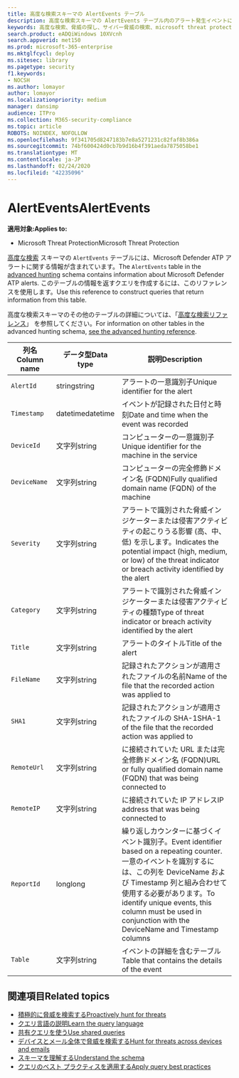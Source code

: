 ```yaml
---
title: 高度な検索スキーマの AlertEvents テーブル
description: 高度な検索スキーマの AlertEvents テーブル内のアラート発生イベントについて
keywords: 高度な検索、脅威の探し、サイバー脅威の検索、microsoft threat protection、microsoft 365、mtp、m365、search、query、テレメトリ、スキーマ参照、kusto、table、column、data type、description、alertevents、alert、severity、category
search.product: eADQiWindows 10XVcnh
search.appverid: met150
ms.prod: microsoft-365-enterprise
ms.mktglfcycl: deploy
ms.sitesec: library
ms.pagetype: security
f1.keywords:
- NOCSH
ms.author: lomayor
author: lomayor
ms.localizationpriority: medium
manager: dansimp
audience: ITPro
ms.collection: M365-security-compliance
ms.topic: article
ROBOTS: NOINDEX, NOFOLLOW
ms.openlocfilehash: 9f341705d8247183b7e8a5271231c82faf8b386a
ms.sourcegitcommit: 74bf600424d0cb7b9d16b4f391aeda7875058be1
ms.translationtype: MT
ms.contentlocale: ja-JP
ms.lasthandoff: 02/24/2020
ms.locfileid: "42235096"
---
```

# <a name="alertevents"></a><span data-ttu-id="b0664-104">AlertEvents</span><span class="sxs-lookup"><span data-stu-id="b0664-104">AlertEvents</span></span>

<span data-ttu-id="b0664-105">**適用対象:**</span><span class="sxs-lookup"><span data-stu-id="b0664-105">**Applies to:**</span></span>
- <span data-ttu-id="b0664-106">Microsoft Threat Protection</span><span class="sxs-lookup"><span data-stu-id="b0664-106">Microsoft Threat Protection</span></span>



<span data-ttu-id="b0664-107">[高度な検索](advanced-hunting-overview.md) スキーマの `AlertEvents` テーブルには、Microsoft Defender ATP アラートに関する情報が含まれています。</span><span class="sxs-lookup"><span data-stu-id="b0664-107">The `AlertEvents` table in the [advanced hunting](advanced-hunting-overview.md) schema contains information about Microsoft Defender ATP alerts.</span></span> <span data-ttu-id="b0664-108">このテーブルの情報を返すクエリを作成するには、このリファレンスを使用します。</span><span class="sxs-lookup"><span data-stu-id="b0664-108">Use this reference to construct queries that return information from this table.</span></span>

<span data-ttu-id="b0664-109">高度な検索スキーマのその他のテーブルの詳細については、「[高度な検索リファレンス](advanced-hunting-schema-tables.md)」 を参照してください。</span><span class="sxs-lookup"><span data-stu-id="b0664-109">For information on other tables in the advanced hunting schema, [see the advanced hunting reference](advanced-hunting-schema-tables.md).</span></span>

| <span data-ttu-id="b0664-110">列名</span><span class="sxs-lookup"><span data-stu-id="b0664-110">Column name</span></span> | <span data-ttu-id="b0664-111">データ型</span><span class="sxs-lookup"><span data-stu-id="b0664-111">Data type</span></span> | <span data-ttu-id="b0664-112">説明</span><span class="sxs-lookup"><span data-stu-id="b0664-112">Description</span></span> |
|-------------|-----------|-------------|
| `AlertId` | <span data-ttu-id="b0664-113">string</span><span class="sxs-lookup"><span data-stu-id="b0664-113">string</span></span> | <span data-ttu-id="b0664-114">アラートの一意識別子</span><span class="sxs-lookup"><span data-stu-id="b0664-114">Unique identifier for the alert</span></span> |
| `Timestamp` | <span data-ttu-id="b0664-115">datetime</span><span class="sxs-lookup"><span data-stu-id="b0664-115">datetime</span></span> | <span data-ttu-id="b0664-116">イベントが記録された日付と時刻</span><span class="sxs-lookup"><span data-stu-id="b0664-116">Date and time when the event was recorded</span></span> |
| `DeviceId` | <span data-ttu-id="b0664-117">文字列</span><span class="sxs-lookup"><span data-stu-id="b0664-117">string</span></span> | <span data-ttu-id="b0664-118">コンピューターの一意識別子</span><span class="sxs-lookup"><span data-stu-id="b0664-118">Unique identifier for the machine in the service</span></span> |
| `DeviceName` | <span data-ttu-id="b0664-119">文字列</span><span class="sxs-lookup"><span data-stu-id="b0664-119">string</span></span> | <span data-ttu-id="b0664-120">コンピューターの完全修飾ドメイン名 (FQDN)</span><span class="sxs-lookup"><span data-stu-id="b0664-120">Fully qualified domain name (FQDN) of the machine</span></span> |
| `Severity` | <span data-ttu-id="b0664-121">文字列</span><span class="sxs-lookup"><span data-stu-id="b0664-121">string</span></span> | <span data-ttu-id="b0664-122">アラートで識別された脅威インジケーターまたは侵害アクティビティの起こりうる影響 (高、中、低) を示します。</span><span class="sxs-lookup"><span data-stu-id="b0664-122">Indicates the potential impact (high, medium, or low) of the threat indicator or breach activity identified by the alert</span></span> |
| `Category` | <span data-ttu-id="b0664-123">文字列</span><span class="sxs-lookup"><span data-stu-id="b0664-123">string</span></span> | <span data-ttu-id="b0664-124">アラートで識別された脅威インジケーターまたは侵害アクティビティの種類</span><span class="sxs-lookup"><span data-stu-id="b0664-124">Type of threat indicator or breach activity identified by the alert</span></span> |
| `Title` | <span data-ttu-id="b0664-125">文字列</span><span class="sxs-lookup"><span data-stu-id="b0664-125">string</span></span> | <span data-ttu-id="b0664-126">アラートのタイトル</span><span class="sxs-lookup"><span data-stu-id="b0664-126">Title of the alert</span></span> |
| `FileName` | <span data-ttu-id="b0664-127">文字列</span><span class="sxs-lookup"><span data-stu-id="b0664-127">string</span></span> | <span data-ttu-id="b0664-128">記録されたアクションが適用されたファイルの名前</span><span class="sxs-lookup"><span data-stu-id="b0664-128">Name of the file that the recorded action was applied to</span></span> |
| `SHA1` | <span data-ttu-id="b0664-129">文字列</span><span class="sxs-lookup"><span data-stu-id="b0664-129">string</span></span> | <span data-ttu-id="b0664-130">記録されたアクションが適用されたファイルの SHA-1</span><span class="sxs-lookup"><span data-stu-id="b0664-130">SHA-1 of the file that the recorded action was applied to</span></span> |
| `RemoteUrl` | <span data-ttu-id="b0664-131">文字列</span><span class="sxs-lookup"><span data-stu-id="b0664-131">string</span></span> | <span data-ttu-id="b0664-132">に接続されていた URL または完全修飾ドメイン名 (FQDN)</span><span class="sxs-lookup"><span data-stu-id="b0664-132">URL or fully qualified domain name (FQDN) that was being connected to</span></span> |
| `RemoteIP` | <span data-ttu-id="b0664-133">文字列</span><span class="sxs-lookup"><span data-stu-id="b0664-133">string</span></span> | <span data-ttu-id="b0664-134">に接続されていた IP アドレス</span><span class="sxs-lookup"><span data-stu-id="b0664-134">IP address that was being connected to</span></span> |
| `ReportId` | <span data-ttu-id="b0664-135">long</span><span class="sxs-lookup"><span data-stu-id="b0664-135">long</span></span> | <span data-ttu-id="b0664-136">繰り返しカウンターに基づくイベント識別子。</span><span class="sxs-lookup"><span data-stu-id="b0664-136">Event identifier based on a repeating counter.</span></span> <span data-ttu-id="b0664-137">一意のイベントを識別するには、この列を DeviceName および Timestamp 列と組み合わせて使用する必要があります。</span><span class="sxs-lookup"><span data-stu-id="b0664-137">To identify unique events, this column must be used in conjunction with the DeviceName and Timestamp columns</span></span> |
| `Table` | <span data-ttu-id="b0664-138">文字列</span><span class="sxs-lookup"><span data-stu-id="b0664-138">string</span></span> | <span data-ttu-id="b0664-139">イベントの詳細を含むテーブル</span><span class="sxs-lookup"><span data-stu-id="b0664-139">Table that contains the details of the event</span></span> |

## <a name="related-topics"></a><span data-ttu-id="b0664-140">関連項目</span><span class="sxs-lookup"><span data-stu-id="b0664-140">Related topics</span></span>
- [<span data-ttu-id="b0664-141">積極的に脅威を検索する</span><span class="sxs-lookup"><span data-stu-id="b0664-141">Proactively hunt for threats</span></span>](advanced-hunting-overview.md)
- [<span data-ttu-id="b0664-142">クエリ言語の説明</span><span class="sxs-lookup"><span data-stu-id="b0664-142">Learn the query language</span></span>](advanced-hunting-query-language.md)
- [<span data-ttu-id="b0664-143">共有クエリを使う</span><span class="sxs-lookup"><span data-stu-id="b0664-143">Use shared queries</span></span>](advanced-hunting-shared-queries.md)
- [<span data-ttu-id="b0664-144">デバイスとメール全体で脅威を検索する</span><span class="sxs-lookup"><span data-stu-id="b0664-144">Hunt for threats across devices and emails</span></span>](advanced-hunting-query-emails-devices.md)
- [<span data-ttu-id="b0664-145">スキーマを理解する</span><span class="sxs-lookup"><span data-stu-id="b0664-145">Understand the schema</span></span>](advanced-hunting-schema-tables.md)
- [<span data-ttu-id="b0664-146">クエリのベスト プラクティスを適用する</span><span class="sxs-lookup"><span data-stu-id="b0664-146">Apply query best practices</span></span>](advanced-hunting-best-practices.md)
